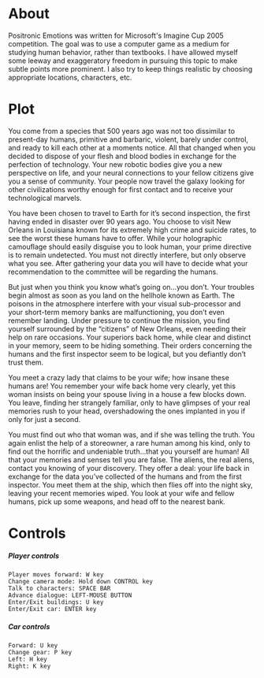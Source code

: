# About
Positronic Emotions was written for Microsoft's Imagine Cup 2005 competition.  The goal was to use a computer game as a medium for studying human behavior, rather than textbooks.  I have allowed myself some leeway and exaggeratory freedom in pursuing this topic to make subtle points more prominent.  I also try to keep things realistic by choosing appropriate locations, characters, etc.

# Plot

You come from a species that 500 years ago was not too dissimilar to present-day humans, primitive and barbaric, violent, barely under control, and ready to kill each other at a moments notice.  All that changed when you decided to dispose of your flesh and blood bodies in exchange for the perfection of technology.  Your new robotic bodies give you a new perspective on life, and your neural connections to your fellow citizens give you a sense of community.  Your people now travel the galaxy looking for other civilizations worthy enough for first contact and to receive your technological marvels.

You have been chosen to travel to Earth for it’s second inspection, the first having ended in disaster over 90 years ago.  You choose to visit New Orleans in Louisiana known for its extremely high crime and suicide rates, to see the worst these humans have to offer.  While your holographic camouflage should easily disguise you to look human, your prime directive is to remain undetected.  You must not directly interfere, but only observe what you see.  After gathering your data you will have to decide what your recommendation to the committee will be regarding the humans.

But just when you think you know what’s going on…you don’t.  Your troubles begin almost as soon as you land on the hellhole known as Earth.  The poisons in the atmosphere interfere with your visual sub-processor and your short-term memory banks are malfunctioning, you don’t even remember landing.  Under pressure to continue the mission, you find yourself surrounded by the “citizens” of New Orleans, even needing their help on rare occasions.  Your superiors back home, while clear and distinct in your memory, seem to be hiding something.  Their orders concerning the humans and the first inspector seem to be logical, but you defiantly don’t trust them.

You meet a crazy lady that claims to be your wife; how insane these humans are!  You remember your wife back home very clearly, yet this woman insists on being your spouse living in a house a few blocks down.  You leave, finding her strangely familiar, only to have glimpses of your real memories rush to your head, overshadowing the ones implanted in you if only for just a second.

You must find out who that woman was, and if she was telling the truth.  You again enlist the help of a storeowner, a rare human among his kind, only to find out the horrific and undeniable truth…that you yourself are human!  All that your memories and senses tell you are false.  The aliens, the real aliens, contact you knowing of your discovery.  They offer a deal: your life back in exchange for the data you’ve collected of the humans and from the first inspector.  You meet them at the ship, which then flies off into the night sky, leaving your recent memories wiped.  You look at your wife and fellow humans, pick up some weapons, and head off to the nearest bank.

# Controls
##### Player controls
    Player moves forward: W key
    Change camera mode: Hold down CONTROL key
    Talk to characters: SPACE BAR
    Advance dialogue: LEFT-MOUSE BUTTON
    Enter/Exit buildings: U key
    Enter/Exit car: ENTER key
    
##### Car controls
    Forward: U key
    Change gear: P key 
    Left: H key  
    Right: K key
    
